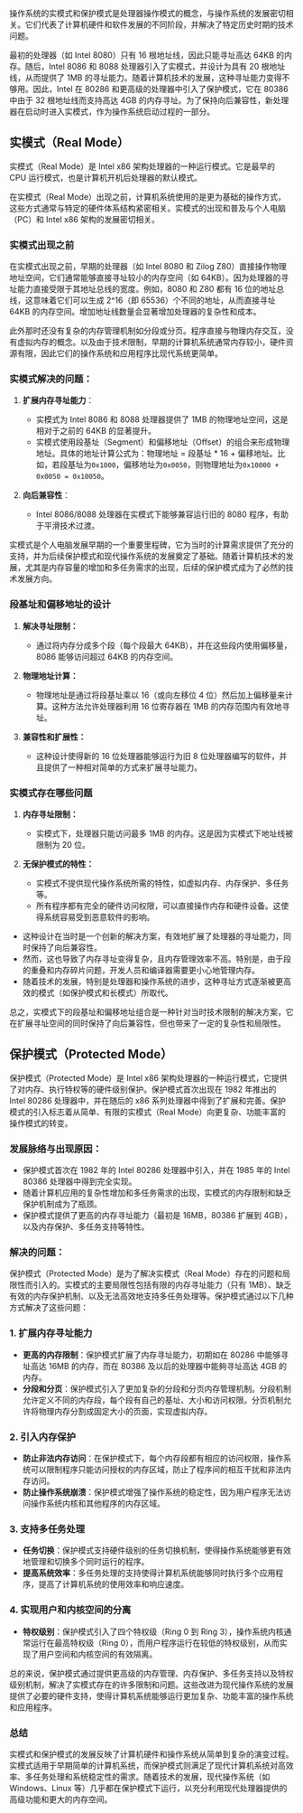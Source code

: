 操作系统的实模式和保护模式是处理器操作模式的概念，与操作系统的发展密切相关。它们代表了计算机硬件和软件发展的不同阶段，并解决了特定历史时期的技术问题。

最初的处理器（如 Intel 8080）只有 16 根地址线，因此只能寻址高达 64KB 的内存。随后，Intel 8086 和 8088 处理器引入了实模式，并设计为具有 20 根地址线，从而提供了 1MB 的寻址能力。随着计算机技术的发展，这种寻址能力变得不够用。因此，Intel 在 80286 和更高级的处理器中引入了保护模式，它在 80386 中由于 32 根地址线而支持高达 4GB 的内存寻址。为了保持向后兼容性，新处理器在启动时进入实模式，作为操作系统启动过程的一部分。

## 实模式（Real Mode）

实模式（Real Mode）是 Intel x86 架构处理器的一种运行模式。它是最早的 CPU 运行模式，也是计算机开机后处理器的默认模式。

在实模式（Real Mode）出现之前，计算机系统使用的是更为基础的操作方式，这些方式通常与特定的硬件体系结构紧密相关。实模式的出现和普及与个人电脑（PC）和 Intel x86 架构的发展密切相关。

### 实模式出现之前

在实模式出现之前，早期的处理器（如 Intel 8080 和 Zilog Z80）直接操作物理地址空间，它们通常能够直接寻址较小的内存空间（如 64KB）。因为处理器的寻址能力直接受限于其地址总线的宽度。例如，8080 和 Z80 都有 16 位的地址总线，这意味着它们可以生成 2^16（即 65536）个不同的地址，从而直接寻址 64KB 的内存空间。增加地址线数量会显著增加处理器的复杂性和成本。

此外那时还没有复杂的内存管理机制如分段或分页。程序直接与物理内存交互，没有虚拟内存的概念。以及由于技术限制，早期的计算机系统通常内存较小，硬件资源有限，因此它们的操作系统和应用程序比现代系统更简单。

### 实模式解决的问题：

1. **扩展内存寻址能力**：

   - 实模式为 Intel 8086 和 8088 处理器提供了 1MB 的物理地址空间，这是相对于之前的 64KB 的显著提升。
   - 实模式使用段基址（Segment）和偏移地址（Offset）的组合来形成物理地址。具体的地址计算公式为：物理地址 = 段基址 \* 16 + 偏移地址。比如，若段基址为`0x1000`，偏移地址为`0x0050`，则物理地址为`0x10000 + 0x0050 = 0x10050`。

2. **向后兼容性**：
   - Intel 8086/8088 处理器在实模式下能够兼容运行旧的 8080 程序，有助于平滑技术过渡。

实模式是个人电脑发展早期的一个重要里程碑，它为当时的计算需求提供了充分的支持，并为后续保护模式和现代操作系统的发展奠定了基础。随着计算机技术的发展，尤其是内存容量的增加和多任务需求的出现，后续的保护模式成为了必然的技术发展方向。

### 段基址和偏移地址的设计

1. **解决寻址限制：**

   - 通过将内存分成多个段（每个段最大 64KB），并在这些段内使用偏移量，8086 能够访问超过 64KB 的内存空间。

2. **物理地址计算：**

   - 物理地址是通过将段基址乘以 16（或向左移位 4 位）然后加上偏移量来计算。这种方法允许处理器利用 16 位寄存器在 1MB 的内存范围内有效地寻址。

3. **兼容性和扩展性：**
   - 这种设计使得新的 16 位处理器能够运行为旧 8 位处理器编写的软件，并且提供了一种相对简单的方式来扩展寻址能力。

### 实模式存在哪些问题

1. **内存寻址限制：**

   - 实模式下，处理器只能访问最多 1MB 的内存。这是因为实模式下地址线被限制为 20 位。

2. **无保护模式的特性：**
   - 实模式不提供现代操作系统所需的特性，如虚拟内存、内存保护、多任务等。
   - 所有程序都有完全的硬件访问权限，可以直接操作内存和硬件设备。这使得系统容易受到恶意软件的影响。

- 这种设计在当时是一个创新的解决方案，有效地扩展了处理器的寻址能力，同时保持了向后兼容性。
- 然而，这也导致了内存寻址变得复杂，且内存管理效率不高。特别是，由于段的重叠和内存碎片问题，开发人员和编译器需要更小心地管理内存。
- 随着技术的发展，特别是处理器和操作系统的进步，这种寻址方式逐渐被更高效的模式（如保护模式和长模式）所取代。

总之，实模式下的段基址和偏移地址组合是一种针对当时技术限制的解决方案，它在扩展寻址空间的同时保持了向后兼容性，但也带来了一定的复杂性和局限性。

## 保护模式（Protected Mode）

保护模式（Protected Mode）是 Intel x86 架构处理器的一种运行模式，它提供了对内存、执行特权等的硬件级别保护。保护模式首次出现在 1982 年推出的 Intel 80286 处理器中，并在随后的 x86 系列处理器中得到了扩展和完善。保护模式的引入标志着从简单、有限的实模式（Real Mode）向更复杂、功能丰富的操作模式的转变。

### 发展脉络与出现原因：

- 保护模式首次在 1982 年的 Intel 80286 处理器中引入，并在 1985 年的 Intel 80386 处理器中得到完全实现。
- 随着计算机应用的复杂性增加和多任务需求的出现，实模式的内存限制和缺乏保护机制成为了瓶颈。
- 保护模式提供了更高的内存寻址能力（最初是 16MB，80386 扩展到 4GB），以及内存保护、多任务支持等特性。

### 解决的问题：

保护模式（Protected Mode）是为了解决实模式（Real Mode）存在的问题和局限性而引入的。实模式的主要局限性包括有限的内存寻址能力（只有 1MB）、缺乏有效的内存保护机制、以及无法高效地支持多任务处理等。保护模式通过以下几种方式解决了这些问题：

### 1. 扩展内存寻址能力

- **更高的内存限制**：保护模式扩展了内存寻址能力，初期如在 80286 中能够寻址高达 16MB 的内存，而在 80386 及以后的处理器中能夠寻址高达 4GB 的内存。
- **分段和分页**：保护模式引入了更加复杂的分段和分页内存管理机制。分段机制允许定义不同的内存段，每个段有自己的基址、大小和访问权限。分页机制允许将物理内存分割成固定大小的页面，实现虚拟内存。

### 2. 引入内存保护

- **防止非法内存访问**：在保护模式下，每个内存段都有相应的访问权限，操作系统可以限制程序只能访问授权的内存区域，防止了程序间的相互干扰和非法内存访问。
- **防止操作系统崩溃**：保护模式增强了操作系统的稳定性，因为用户程序无法访问操作系统内核和其他程序的内存区域。

### 3. 支持多任务处理

- **任务切换**：保护模式支持硬件级别的任务切换机制，使得操作系统能够更有效地管理和切换多个同时运行的程序。
- **提高系统效率**：多任务处理的支持使得计算机系统能够同时执行多个应用程序，提高了计算机系统的使用效率和响应速度。

### 4. 实现用户和内核空间的分离

- **特权级别**：保护模式引入了四个特权级（Ring 0 到 Ring 3），操作系统内核通常运行在最高特权级（Ring 0），而用户程序运行在较低的特权级别，从而实现了用户空间和内核空间的有效隔离。

总的来说，保护模式通过提供更高级的内存管理、内存保护、多任务支持以及特权级别机制，解决了实模式存在的许多限制和问题。这些改进为现代操作系统的发展提供了必要的硬件支持，使得计算机系统能够运行更加复杂、功能丰富的操作系统和应用程序。

### 总结

实模式和保护模式的发展反映了计算机硬件和操作系统从简单到复杂的演变过程。实模式适用于早期简单的计算机系统，而保护模式则满足了现代计算机系统对高效率、多任务处理和系统稳定性的需求。随着技术的发展，现代操作系统（如 Windows、Linux 等）几乎都在保护模式下运行，以充分利用现代处理器提供的高级功能和更大的内存空间。
